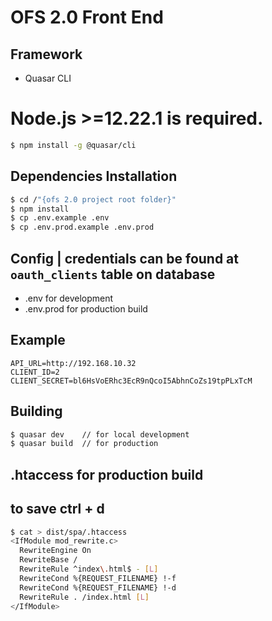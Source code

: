 # OFS 2.0 Front End

## Framework 
* Quasar CLI

# Node.js >=12.22.1 is required.
```bash
$ npm install -g @quasar/cli
```

## Dependencies Installation

```bash
$ cd /"{ofs 2.0 project root folder}"
$ npm install
$ cp .env.example .env
$ cp .env.prod.example .env.prod
```

## Config | credentials can be found at `oauth_clients` table on database
- .env for development
- .env.prod for production build
## Example 
```
API_URL=http://192.168.10.32
CLIENT_ID=2
CLIENT_SECRET=bl6HsVoERhc3EcR9nQcoI5AbhnCoZs19tpPLxTcM
```

## Building
```bash
$ quasar dev    // for local development
$ quasar build  // for production
```

## .htaccess for production build
## to save ctrl + d
```bash
$ cat > dist/spa/.htaccess
<IfModule mod_rewrite.c>
  RewriteEngine On
  RewriteBase /
  RewriteRule ^index\.html$ - [L]
  RewriteCond %{REQUEST_FILENAME} !-f
  RewriteCond %{REQUEST_FILENAME} !-d
  RewriteRule . /index.html [L]
</IfModule>
```

